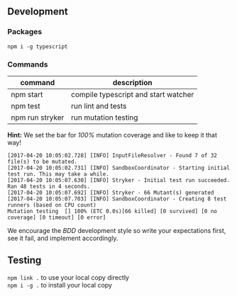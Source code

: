 ## Development

### Packages
`npm i -g typescript` 

### Commands
command         | description
----------------|------------
npm start       | compile typescript and start watcher
npm test        | run lint and tests
npm run stryker | run mutation testing

**Hint:** We set the bar for *100%* mutation coverage and like to keep it that way!

```
[2017-04-20 10:05:02.728] [INFO] InputFileResolver - Found 7 of 32 file(s) to be mutated.
[2017-04-20 10:05:02.731] [INFO] SandboxCoordinator - Starting initial test run. This may take a while.
[2017-04-20 10:05:07.630] [INFO] Stryker - Initial test run succeeded. Ran 48 tests in 4 seconds.
[2017-04-20 10:05:07.692] [INFO] Stryker - 66 Mutant(s) generated
[2017-04-20 10:05:07.703] [INFO] SandboxCoordinator - Creating 8 test runners (based on CPU count)
Mutation testing  [] 100% (ETC 0.0s)[66 killed] [0 survived] [0 no coverage] [0 timeout] [0 error]
```

We encourage the *BDD* development style so write your expectations first, see it fail, and implement accordingly.

## Testing

`npm link .` to use your local copy directly  
`npm i -g .` to install your local copy